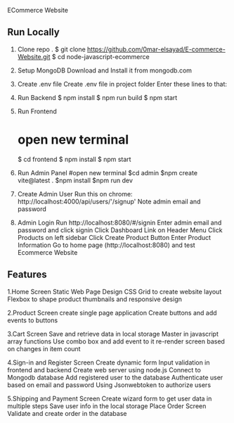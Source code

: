  ECommerce Website

Run Locally
------------
1. Clone repo
   . $ git clone https://github.com/0mar-elsayad/E-commerce-Website.git
     $ cd node-javascript-ecommerce
   
2. Setup MongoDB
       Download and Install it from mongodb.com

3. Create .env file
Create .env file in project folder
Enter these lines to that:
4. Run Backend
     $ npm install
     $ npm run build
     $ npm start

5. Run Frontend
    # open new terminal
     $ cd frontend
     $ npm install
     $ npm start
   
6. Run Admin Panel
   #open new terminal
   $cd admin
   $npm create vite@latest .
   $npm install
   $npm run dev

7. Create Admin User
Run this on chrome: http://localhost:4000/api/users/'/signup'
Note admin email and password


8. Admin Login
Run http://localhost:8080/#/signin
Enter admin email and password and click signin
Click Dashboard Link on Header Menu
Click Products on left sidebar
Click Create Product Button
Enter Product Information
Go to home page (http://localhost:8080) and test Ecommerce Website

  Features
-------------
1.Home Screen
   Static Web Page Design
   CSS Grid to create website layout
   Flexbox to shape product thumbnails and responsive design
   
2.Product Screen
    create single page application
    Create buttons and add events to buttons
    
3.Cart Screen
    Save and retrieve data in local storage
    Master in javascript array functions
    Use combo box and add event to it
    re-render screen based on changes in item count
    
4.Sign-in and Register Screen
    Create dynamic form
    Input validation in frontend and backend
    Create web server using node.js
    Connect to Mongodb database
    Add registered user to the database
    Authenticate user based on email and password
    Using Jsonwebtoken to authorize users
    
5.Shipping and Payment Screen
   Create wizard form to get user data in multiple steps
   Save user info in the local storage
   Place Order Screen
   Validate and create order in the database






